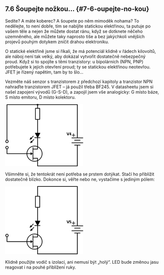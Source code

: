 ## 7.6 Šoupejte nožkou… {#7-6-oupejte-no-kou}

Sedíte? A máte koberec? A šoupete po něm mimoděk nohama? To nedělejte, to není dobře, tím se nabíjíte statickou elektřinou, ta putuje po vašem těle a nejen že můžete dostat ránu, když se dotknete něčeho uzemněného, ale můžete taky naprosto tiše a bez jakýchkoli vnějších projevů pouhým dotykem zničit drahou elektroniku.

O statické elektřině jsme si říkali, že má potenciál klidně v řádech kilovoltů, ale náboj není tak velký, aby dokázal vytvořit dostatečně nebezpečný proud. Když si to spojíte s těmi tranzistory: u bipolárních (NPN, PNP) potřebujete k jejich otevření proud; ty se statickou elektřinou neotevřou. JFET je řízený napětím, tam by to šlo…

Vezměte náš senzor s tranzistorem z předchozí kapitoly a tranzistor NPN nahraďte tranzistorem JFET – já použil třeba BF245\. V datasheetu jsem si našel zapojení vývodů (G-S-D), a zapojil jsem vše analogicky: G místo báze, S místo emitoru, D místo kolektoru.

![96-1.png](../images/000211.png)

Všimněte si, že tentokrát není potřeba se prstem dotýkat. Stačí ho přiblížit dostatečně blízko. Dokonce si, věřte nebo ne, vystačíme s jediným pólem:

![96-2.png](../images/000227.png)

Klidně použijte vodič s izolací, ani nemusí být „holý“. LED bude změnou jasu reagovat i na pouhé přiblížení ruky.
